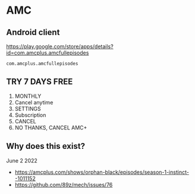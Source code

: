 # AMC

## Android client

https://play.google.com/store/apps/details?id=com.amcplus.amcfullepisodes

~~~
com.amcplus.amcfullepisodes
~~~

## TRY 7 DAYS FREE

1. MONTHLY
2. Cancel anytime
3. SETTINGS
4. Subscription
5. CANCEL
6. NO THANKS, CANCEL AMC+

## Why does this exist?

June 2 2022

- https://amcplus.com/shows/orphan-black/episodes/season-1-instinct--1011152
- https://github.com/89z/mech/issues/76
